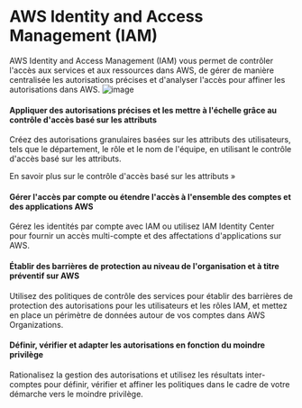 # AWS Identity and Access Management (IAM)
AWS Identity and Access Management (IAM) vous permet de contrôler l'accès aux services et aux ressources dans AWS, de gérer de manière centralisée les autorisations précises et d'analyser l'accès pour affiner les autorisations dans AWS.
![image](https://user-images.githubusercontent.com/103506746/209649549-df209f94-e25a-4059-a1b4-72038182210c.png)

#### Appliquer des autorisations précises et les mettre à l'échelle grâce au contrôle d'accès basé sur les attributs
Créez des autorisations granulaires basées sur les attributs des utilisateurs, tels que le département, le rôle et le nom de l'équipe, en utilisant le contrôle d'accès basé sur les attributs.

En savoir plus sur le contrôle d'accès basé sur les attributs »
#### Gérer l'accès par compte ou étendre l'accès à l'ensemble des comptes et des applications AWS
Gérez les identités par compte avec IAM ou utilisez IAM Identity Center pour fournir un accès multi-compte et des affectations d'applications sur AWS.

#### Établir des barrières de protection au niveau de l'organisation et à titre préventif sur AWS
Utilisez des politiques de contrôle des services pour établir des barrières de protection des autorisations pour les utilisateurs et les rôles IAM, et mettez en place un périmètre de données autour de vos comptes dans AWS Organizations.

#### Définir, vérifier et adapter les autorisations en fonction du moindre privilège
Rationalisez la gestion des autorisations et utilisez les résultats inter-comptes pour définir, vérifier et affiner les politiques dans le cadre de votre démarche vers le moindre privilège.
